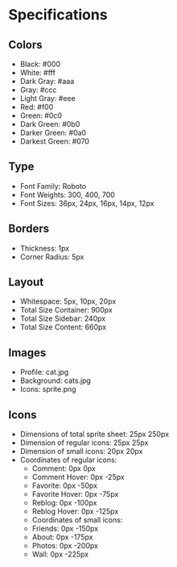 # Specifications

## Colors
- Black: #000
- White: #fff
- Dark Gray: #aaa
- Gray: #ccc
- Light Gray: #eee
- Red: #f00
- Green: #0c0
- Dark Green: #0b0
- Darker Green: #0a0
- Darkest Green: #070

## Type
- Font Family: Roboto
- Font Weights: 300, 400, 700
- Font Sizes: 36px, 24px, 16px, 14px, 12px

## Borders
- Thickness: 1px
- Corner Radius: 5px

## Layout
- Whitespace: 5px, 10px, 20px
- Total Size Container: 900px
- Total Size Sidebar: 240px
- Total Size Content: 660px

## Images
- Profile: cat.jpg
- Background: cats.jpg
- Icons: sprite.png

## Icons
- Dimensions of total sprite sheet: 25px 250px
- Dimension of regular icons: 25px 25px
- Dimension of small icons: 20px 20px
- Coordinates of regular icons:
  - Comment: 0px 0px
  - Comment Hover: 0px -25px
  - Favorite: 0px -50px
  - Favorite Hover: 0px -75px
  - Reblog: 0px -100px
  - Reblog Hover: 0px -125px
  - Coordinates of small icons:
  - Friends: 0px -150px
  - About: 0px -175px
  - Photos: 0px -200px
  - Wall: 0px -225px
